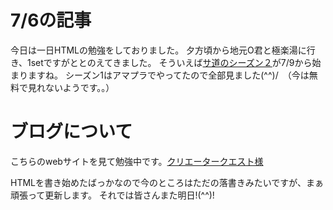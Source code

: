 ﻿# 7/6の記事
今日は一日HTMLの勉強をしておりました。
夕方頃から地元O君と極楽湯に行き、1setですがととのえてきました。
そういえば[サ道のシーズン２](https://www.tv-tokyo.co.jp/sa_una37_2021/)が7/9から始まりますね。
シーズン1はアマプラでやってたので全部見ました(^^)/　（今は無料で見れないようです。。）

# **ブログについて**
こちらのwebサイトを見て勉強中です。[クリエータークエスト様](https://creatorquest.jp/)

HTMLを書き始めたばっかなので今のところはただの落書きみたいですが、まぁ頑張って更新します。
それでは皆さんまた明日!(^^)!
